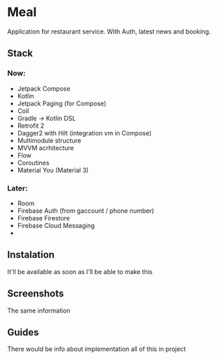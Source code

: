 # Meal

Application for restaurant service. With Auth, latest news and booking.

## Stack

### Now: 
  - Jetpack Compose
  - Kotlin
  - Jetpack Paging (for Compose)
  - Coil
  - Gradle -> Kotlin DSL
  - Retrofit 2
  - Dagger2 with Hilt (integration vm in Compose)
  - Multimodule structure
  - MVVM acrhitecture
  - Flow
  - Coroutines
  - Material You (Material 3)
  
### Later:
  - Room
  - Firebase Auth (from gaccount / phone number)
  - Firebase Firestore
  - Firebase Cloud Messaging
  - 

## Instalation

It'll be available as soon as I'll be able to make this

## Screenshots

The same information 

## Guides 

There would be info about implementation all of this in project
